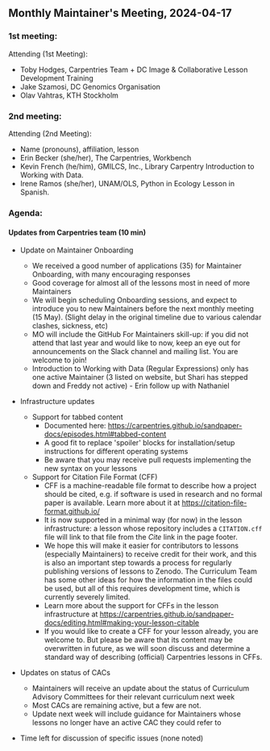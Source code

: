 ## Monthly Maintainer's Meeting, 2024-04-17

### 1st meeting:
Attending (1st Meeting):

- Toby Hodges, Carpentries Team + DC Image & Collaborative Lesson Development Training
- Jake Szamosi, DC Genomics Organisation
- Olav Vahtras, KTH Stockholm

### 2nd meeting:
Attending (2nd Meeting):

- Name (pronouns), affiliation, lesson
- Erin Becker (she/her), The Carpentries, Workbench
- Kevin French (he/him), GMILCS, Inc., Library Carpentry Introduction to Working with Data. 
- Irene Ramos (she/her), UNAM/OLS, Python in Ecology Lesson in Spanish.

### Agenda:

#### Updates from Carpentries team (10 min)

- Update on Maintainer Onboarding
    - We received a good number of applications (35) for Maintainer Onboarding, with many encouraging responses
    - Good coverage for almost all of the lessons most in need of more Maintainers
    - We will begin scheduling Onboarding sessions, and expect to introduce you to new Maintainers before the next monthly meeting (15 May). (Slight delay in the original timeline due to various calendar clashes, sickness, etc)
    - MO will include the GitHub For Maintainers skill-up: if you did not attend that last year and would like to now, keep an eye out for announcements on the Slack channel and mailing list. You are welcome to join!
    - Introduction to Working with Data (Regular Expressions) only has one active Maintainer (3 listed on website, but Shari has stepped down and Freddy not active) - Erin follow up with Nathaniel
- Infrastructure updates
    - Support for tabbed content
        - Documented here: https://carpentries.github.io/sandpaper-docs/episodes.html#tabbed-content
        - A good fit to replace 'spoiler' blocks for installation/setup instructions for different operating systems
        - Be aware that you may receive pull requests implementing the new syntax on your lessons
    - Support for Citation File Format (CFF)
        - CFF is a machine-readable file format to describe how a project should be cited, e.g. if software is used in research and no formal paper is available. Learn more about it at https://citation-file-format.github.io/
        - It is now supported in a minimal way (for now) in the lesson infrastructure: a lesson whose repository includes a `CITATION.cff` file will link to that file from the _Cite_ link in the page footer.
        - We hope this will make it easier for contributors to lessons (especially Maintainers) to receive credit for their work, and this is also an important step towards a process for regularly publishing versions of lessons to Zenodo. The Curriculum Team has some other ideas for how the information in the files could be used, but all of this requires development time, which is currently severely limited.
        - Learn more about the support for CFFs in the lesson infrastructure at https://carpentries.github.io/sandpaper-docs/editing.html#making-your-lesson-citable
        - If you would like to create a CFF for your lesson already, you are welcome to. But please be aware that its content may be overwritten in future, as we will soon discuss and determine a standard way of describing (official) Carpentries lessons in CFFs.

- Updates on status of CACs
    - Maintainers will receive an update about the status of Curriculum Advisory Committees for their relevant curriculum next week
    - Most CACs are remaining active, but a few are not. 
    - Update next week will include guidance for Maintainers whose lessons no longer have an active CAC they could refer to

- Time left for discussion of specific issues (none noted)
